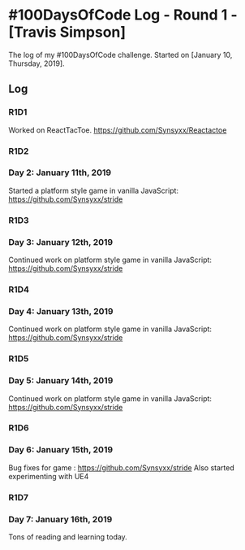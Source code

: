 # #100DaysOfCode Log - Round 1 - [Travis Simpson]

The log of my #100DaysOfCode challenge. Started on [January 10, Thursday, 2019].

## Log

### R1D1 
Worked on ReactTacToe. https://github.com/Synsyxx/Reactactoe

### R1D2
### Day 2: January 11th, 2019

Started a platform style game in vanilla JavaScript: https://github.com/Synsyxx/stride

### R1D3
### Day 3: January 12th, 2019

Continued work on platform style game in vanilla JavaScript: https://github.com/Synsyxx/stride

### R1D4
### Day 4: January 13th, 2019

Continued work on platform style game in vanilla JavaScript: https://github.com/Synsyxx/stride

### R1D5
### Day 5: January 14th, 2019

Continued work on platform style game in vanilla JavaScript: https://github.com/Synsyxx/stride

### R1D6
### Day 6: January 15th, 2019

Bug fixes for game : https://github.com/Synsyxx/stride
Also started experimenting with UE4

### R1D7
### Day 7: January 16th, 2019

Tons of reading and learning today.
